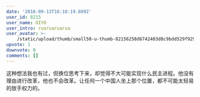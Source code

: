 ```yaml
---
date: '2018-09-13T16:18:19.809Z'
user_id: 8215
user_name: OIYO
user_intro: ruaruaruarua
user_avatar: >-
    /static/upload/thumb/small50-u-thumb-82156258d6742403d8c9bdd529f92982ea16b4945f6e.png
upvote: 1
downvote: 0
comments: []
---
```


这种想法我也有过，但换位思考下来，却觉得不大可能实现什么民主进程。他没有理由进行改革，他也不会改革。让任何一个中国人坐上那个位置，都不可能太轻易的放手权力的。
